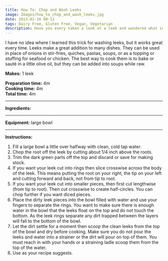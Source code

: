 ```yaml
---
title: How To: Chop and Wash Leeks
image: Images/how_to_chop_and_wash_leeks.jpg
date: 2013-02-16 00-12
tags: Dairy Free, Gluten Free, Vegan, Vegetarian
description: Have you every taken a look at a leek and wondered what in the world you were supposed to do with it? I have. I learned this quick and easy way to wash and chop leeks that is sure to get all the dirt and sand out of them so you don’t end up with it in your meal.
---
```

I have no idea where I learned this trick for washing leeks, but it works great every time. Leeks make a great addition to many dishes. They can be used in place of onions in stir-fries, quiches, pastas, soups, or as a topping or stuffing for seafood or chicken. The best way to cook them is to bake or sauté in a little olive oil, but they can be added into soups while raw. 

**Makes:** 1 leek

**Preparation time:** 4m  
**Cooking time:** 4m  
**Total time:** 4m

---

**Ingredients:**



---

**Equipment:** large bowl

---

**Instructions:**

1. Fill a large bowl a little over halfway with clean, cold tap water. 
1. Chop the root off the leek by cutting about 1/4 inch above the roots. 
1. Trim the dark green parts off the top and discard or save for making stock.
1. If you want your leek cut into rings then slice crosswise across the body of the leek. This means putting the root on your right, the tip on your left and cutting forward and back, not from tip to root. 
1. If you want your leek cut into smaller pieces, then first cut lengthwise (from tip to root). Then cut crosswise to create half-circles. You can chop further if you want diced pieces.
1. Place the dirty leek pieces into the bowl filled with water and use your fingers to separate the rings. You want to make sure there is enough water in the bowl that the leeks float on the top and do not touch the bottom. As the leek rings separate any dirt trapped between the layers will fall to the bottom of the bowl.
1. Let the dirt settle for a moment then scoop the clean leeks from the top of the bowl and dry before cooking. Make sure you do not pour the leeks and water into a strainer or the dirt will pour on top of them. You must reach in with your hands or a straining ladle scoop them from the top of the water. 
1. Use as your recipe suggests. 

